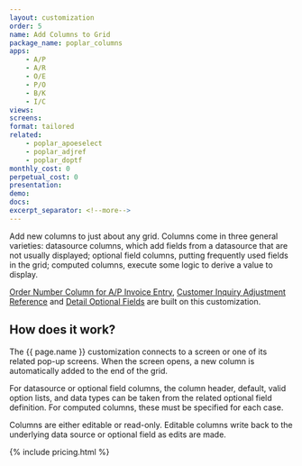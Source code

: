 ```yaml
---
layout: customization
order: 5
name: Add Columns to Grid
package_name: poplar_columns
apps:
    - A/P
    - A/R
    - O/E
    - P/O
    - B/K
    - I/C
views:
screens:
format: tailored
related:
    - poplar_apoeselect
    - poplar_adjref
    - poplar_doptf
monthly_cost: 0
perpetual_cost: 0
presentation: 
demo: 
docs: 
excerpt_separator: <!--more-->
---
```


Add new columns to just about any grid.  Columns come in three general 
varieties: datasource columns, which add fields from a datasource that
are not usually displayed; optional field columns, putting frequently used
fields in the grid; computed columns, execute some logic to derive a value
to display.

[Order Number Column for A/P Invoice Entry](/customizations/poplar_apoeselect.html),
[Customer Inquiry Adjustment Reference](/customizations/poplar_adjref.html)
and [Detail Optional Fields](/customizations/poplar_doptf.html) are built
on this customization.
<!--more-->

## How does it work?

The {{ page.name }} customization connects to a screen or one of its related
pop-up screens.  When the screen opens, a new column is automatically added
to the end of the grid.  

For datasource or optional field columns, the column header, default, valid
option lists, and data types can be taken from the related optional field
definition. For computed columns, these must be specified for each case.

Columns are either editable or read-only.  Editable columns write back to
the underlying data source or optional field as edits are made.

{% include pricing.html %}
